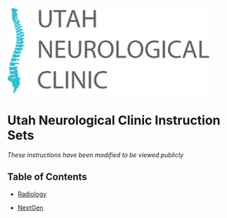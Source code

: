<img src="images/unc_1.jpg" />

# Utah Neurological Clinic Instruction Sets 

*These instructions have been modified to be viewed publicly*

## Table of Contents

- [Radiology](Radiology)

- [NextGen]()
